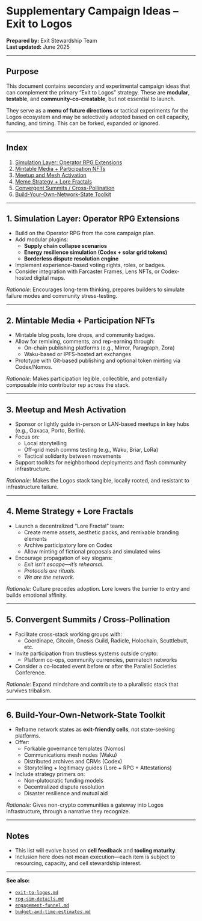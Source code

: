# Supplementary Campaign Ideas – Exit to Logos

**Prepared by:** Exit Stewardship Team  
**Last updated:** June 2025  

---

## Purpose

This document contains secondary and experimental campaign ideas that can complement the primary “Exit to Logos” strategy. These are **modular**, **testable**, and **community-co-creatable**, but not essential to launch.

They serve as a **menu of future directions** or tactical experiments for the Logos ecosystem and may be selectively adopted based on cell capacity, funding, and timing. This can be forked, expanded or ignored. 

---

## Index

1. [Simulation Layer: Operator RPG Extensions](#1-simulation-layer-operator-rpg-extensions)  
2. [Mintable Media + Participation NFTs](#2-mintable-media--participation-nfts)  
3. [Meetup and Mesh Activation](#3-meetup-and-mesh-activation)  
4. [Meme Strategy + Lore Fractals](#4-meme-strategy--lore-fractals)  
5. [Convergent Summits / Cross-Pollination](#5-convergent-summits--cross-pollination)  
6. [Build-Your-Own-Network-State Toolkit](#6-build-your-own-network-state-toolkit)  

---

## 1. Simulation Layer: Operator RPG Extensions

- Build on the Operator RPG from the core campaign plan.
- Add modular plugins:
  - **Supply chain collapse scenarios**
  - **Energy resilience simulation (Codex + solar grid tokens)**
  - **Borderless dispute resolution engine**
- Implement experience-based voting rights, roles, or badges.
- Consider integration with Farcaster Frames, Lens NFTs, or Codex-hosted digital maps.

*Rationale:* Encourages long-term thinking, prepares builders to simulate failure modes and community stress-testing.

---

## 2. Mintable Media + Participation NFTs

- Mintable blog posts, lore drops, and community badges.
- Allow for remixing, comments, and rep-earning through:
  - On-chain publishing platforms (e.g., Mirror, Paragraph, Zora)
  - Waku-based or IPFS-hosted art exchanges
- Prototype with Git-based publishing and optional token minting via Codex/Nomos.

*Rationale:* Makes participation legible, collectible, and potentially composable into contributor rep across the stack.

---

## 3. Meetup and Mesh Activation

- Sponsor or lightly guide in-person or LAN-based meetups in key hubs (e.g., Oaxaca, Porto, Berlin).
- Focus on:
  - Local storytelling
  - Off-grid mesh comms testing (e.g., Waku, Briar, LoRa)
  - Tactical solidarity between movements
- Support toolkits for neighborhood deployments and flash community infrastructure.

*Rationale:* Makes the Logos stack tangible, locally rooted, and resistant to infrastructure failure.

---

## 4. Meme Strategy + Lore Fractals

- Launch a decentralized “Lore Fractal” team:
  - Create meme assets, aesthetic packs, and remixable branding elements
  - Archive participatory lore on Codex
  - Allow minting of fictional proposals and simulated wins
- Encourage propagation of key slogans:
  - *Exit isn’t escape—it’s rehearsal.*
  - *Protocols are rituals.*
  - *We are the network.*

*Rationale:* Culture precedes adoption. Lore lowers the barrier to entry and builds emotional affinity.

---

## 5. Convergent Summits / Cross-Pollination

- Facilitate cross-stack working groups with:
  - Coordinape, Gitcoin, Gnosis Guild, Radicle, Holochain, Scuttlebutt, etc.
- Invite participation from trustless systems outside crypto:
  - Platform co-ops, community currencies, permatech networks
- Consider a co-located event before or after the Parallel Societies Conference.

*Rationale:* Expand mindshare and contribute to a pluralistic stack that survives tribalism.

---

## 6. Build-Your-Own-Network-State Toolkit

- Reframe network states as **exit-friendly cells**, not state-seeking platforms.
- Offer:
  - Forkable governance templates (Nomos)
  - Communications mesh nodes (Waku)
  - Distributed archives and CRMs (Codex)
  - Storytelling + legitimacy guides (Lore + RPG + Attestations)
- Include strategy primers on:
  - Non-plutocratic funding models
  - Decentralized dispute resolution
  - Disaster resilience and mutual aid

*Rationale:* Gives non-crypto communities a gateway into Logos infrastructure, through a narrative they recognize.

---

## Notes

- This list will evolve based on **cell feedback** and **tooling maturity**.
- Inclusion here does not mean execution—each item is subject to resourcing, capacity, and cell stewardship interest.

---

**See also:**

- [`exit-to-logos.md`](./exit-to-logos.md)  
- [`rpg-sim-details.md`](./rpg-sim-details.md)  
- [`engagement-funnel.md`](./engagement-funnel.md)  
- [`budget-and-time-estimates.md`](./budget-and-time-estimates.md)  

